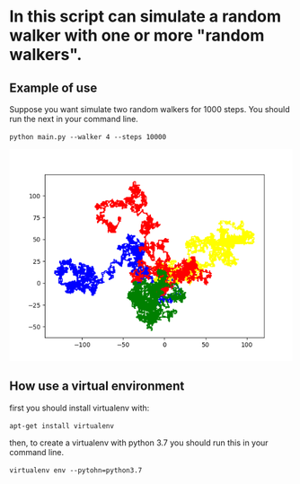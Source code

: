 # In this script can simulate a random walker with one or more "random walkers".

## Example of use

Suppose you want simulate two random walkers for 1000 steps. You should run the next in your command line.

`python main.py --walker 4 --steps 10000`

![random walker example](rw1.png "Random Walker")

## How use a virtual environment

first you should install virtualenv with: 

`apt-get install virtualenv`

then, to create a virtualenv with python 3.7 you should run this in your command line.

`virtualenv env --pytohn=python3.7`
